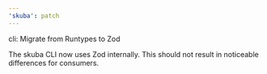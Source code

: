 ```yaml
---
'skuba': patch
---
```


cli: Migrate from Runtypes to Zod

The skuba CLI now uses Zod internally. This should not result in noticeable differences for consumers.
